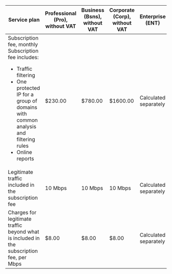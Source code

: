 | Service plan | Professional<br/>(Pro),<br>without VAT | Business<br/>(Bsns),<br>without VAT | Corporate<br/>(Corp),<br>without VAT | Enterprise<br/>(ENT) |
| --- | --- | --- | --- | --- |
| Subscription fee, monthly<br />Subscription fee includes: <ul> <li>Traffic filtering</li> <li>One protected IP for a group of domains with common analysis and filtering rules</li> <li>Online reports</li> </ul> | $230.00 | $780.00 | $1600.00 | Calculated separately |
| Legitimate traffic included in the subscription fee | 10 Mbps | 10 Mbps | 10 Mbps | Calculated separately |
| Charges for legitimate traffic beyond what is included in the subscription fee, per Mbps | $8.00 | $8.00 | $8.00 | Calculated separately |
